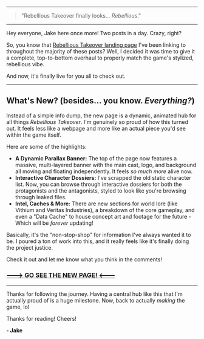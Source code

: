 

---

> "Rebellious Takeover finally looks... *Rebellious*."

---

Hey everyone, Jake here once more! Two posts in a day. Crazy, right?

So, you know that [Rebellious Takeover landing page](rebellioustakeover.html) I've been linking to throughout the majority of these posts? Well, I decided it was time to give it a complete, top-to-bottom overhaul to properly match the game's stylized, rebellious vibe.

And now, it's finally live for you all to check out.

---

## What's New? (besides... you know. *Everything?*)

Instead of a simple info dump, the new page is a dynamic, animated hub for all things *Rebellious Takeover*. I'm genuinely so proud of how this turned out. It feels less like a webpage and more like an actual piece you'd see within the game itself.

Here are some of the highlights:

* **A Dynamic Parallax Banner:** The top of the page now features a massive, multi-layered banner with the main cast, logo, and background all moving and floating independently. It feels *so much more* alive now.
* **Interactive Character Dossiers:** I've scrapped the old static character list. Now, you can browse through interactive dossiers for both the protagonists and the antagonists, styled to look like you're browsing through leaked files.
* **Intel, Caches & More:** There are new sections for world lore (like Vithium and Veritas Industries), a breakdown of the core gameplay, and even a "Data Cache" to house concept art and footage for the future - Which will be *forever* updating!

Basically, it's the "non-stop-shop" for information I've always wanted it to be. I poured a ton of work into this, and it really feels like it's finally doing the project justice.

Check it out and let me know what you think in the comments!

### [---> GO SEE THE NEW PAGE! <---](rebellioustakeover.html)

---

Thanks for following the journey. Having a central hub like this that I'm actually proud of is a huge milestone. Now, back to actually *making* the game, lol

Thanks for reading! Cheers!

**- Jake**
